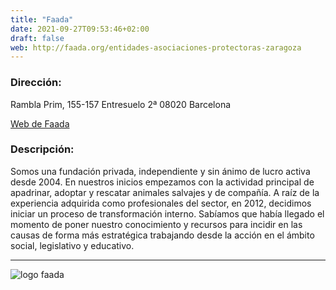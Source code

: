 ```yaml
---
title: "Faada"
date: 2021-09-27T09:53:46+02:00
draft: false
web: http://faada.org/entidades-asociaciones-protectoras-zaragoza
---
```


### Dirección: 
Rambla Prim, 155-157 Entresuelo 2ª 08020 Barcelona

[Web de Faada](http://faada.org/entidades-asociaciones-protectoras-zaragoza)

### Descripción: 

Somos una fundación privada, independiente y sin ánimo de lucro activa desde 2004. En nuestros inicios empezamos con la actividad principal de apadrinar, adoptar y rescatar animales salvajes y de compañía. A raíz de la experiencia adquirida como profesionales del sector, en 2012, decidimos iniciar un proceso de transformación interno. Sabíamos que había llegado el momento de poner nuestro conocimiento y recursos para incidir en las causas de forma más estratégica trabajando desde la acción en el ámbito social, legislativo y educativo.

 ------------------------- 
![logo faada](/img/faada.png)